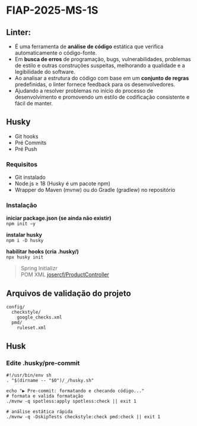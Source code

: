 # FIAP-2025-MS-1S

## Linter:  
- É uma ferramenta de **análise de código** estática que verifica automaticamente o código-fonte.  
- Em **busca de erros** de programação, bugs, vulnerabilidades, problemas de estilo e outras construções suspeitas, melhorando a qualidade e a legibilidade do software.  
- Ao analisar a estrutura do código com base em um **conjunto de regras** predefinidas, o linter fornece feedback para os desenvolvedores.  
- Ajudando a resolver problemas no início do processo de desenvolvimento e promovendo um estilo de codificação consistente e fácil de manter.  

## Husky  
- Git hooks  
- Pré Commits  
- Pré Push  
### Requisitos  
- Git instalado  
- Node.js ≥ 18 (Husky é um pacote npm)  
- Wrapper do Maven (mvnw) ou do Gradle (gradlew) no repositório  
### Instalação  
**iniciar package.json (se ainda não existir)**  
`npm init –y`  

**instalar husky**  
`npm i -D husky`  

**habilitar hooks (cria .husky/)**  
`npx husky init`

> Spring Initializr  
> POM XML [josercf/ProductController](https://gist.github.com/josercf/7c32016c026016231317a6233bbc5a28)

## Arquivos de validação do projeto
```
config/
  checkstyle/
    google_checks.xml
  pmd/
    ruleset.xml
```
## Husk
### Edite .husky/pre-commit
```
#!/usr/bin/env sh
. "$(dirname -- "$0")/_/husky.sh"

echo "▶ Pre-commit: formatando e checando código..."
# formata e valida formatação
./mvnw -q spotless:apply spotless:check || exit 1

# análise estática rápida
./mvnw -q -DskipTests checkstyle:check pmd:check || exit 1
```

